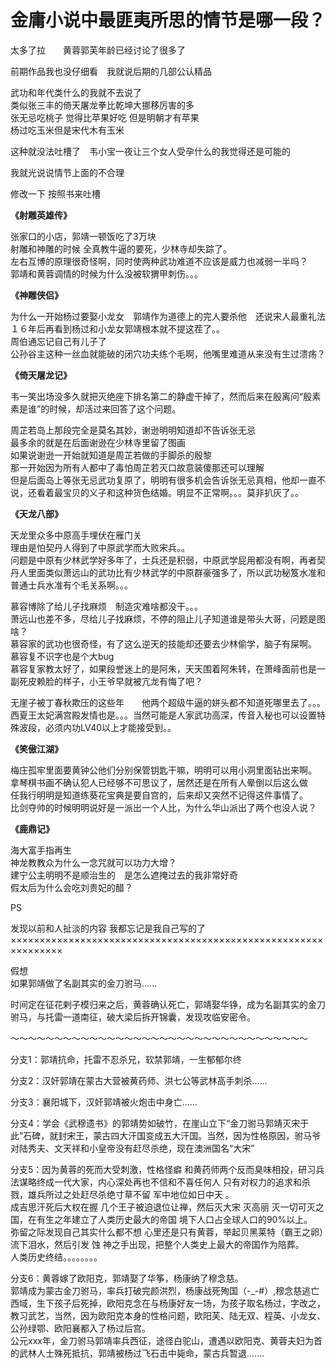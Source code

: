 # 金庸小说中最匪夷所思的情节是哪一段？

太多了拉　　黄蓉郭芙年龄已经讨论了很多了  

前期作品我也没仔细看　我就说后期的几部公认精品  

武功和年代类什么的我就不去说了　  
类似张三丰的倚天屠龙拳比乾坤大挪移厉害的多  
张无忌吃桃子 觉得比苹果好吃 但是明朝才有苹果  
杨过吃玉米但是宋代木有玉米  

这种就没法吐槽了　韦小宝一夜让三个女人受孕什么的我觉得还是可能的  

我就光说说情节上面的不合理  

修改一下 按照书来吐槽  

**《射雕英雄传》**  

张家口的小店，郭靖一顿饭吃了3万块  
射雕和神雕的时候 全真教牛逼的要死，少林寺却失踪了。  
左右互博的原理很奇怪啊，同时使两种武功难道不应该是威力也减弱一半吗？  
郭靖和黄蓉调情的时候为什么没被软猬甲刺伤。。。  

**《神雕侠侣》**  

为什么一开始杨过要娶小龙女　郭靖作为道德上的完人要杀他　还说宋人最重礼法  
１６年后再看到杨过和小龙女郭靖根本就不提这茬了。。  
周伯通忘记自己有儿子了  
公孙谷主这种一丝血就能破的闭穴功夫练个毛啊，他嘴里难道从来没有生过溃疡？  

**《倚天屠龙记》**  

韦一笑出场没多久就把灭绝座下排名第二的静虚干掉了，然而后来在殷离问“殷素素是谁”的时候，却活过来回答了这个问题。  

周芷若岛上那段完全是莫名其妙，谢逊明明知道却不告诉张无忌  
最多余的就是在后面谢逊在少林寺里留了图画  
如果说谢逊一开始就知道是周芷若做的手脚杀的殷黎  
那一开始因为所有人都中了毒怕周芷若灭口故意装傻那还可以理解  
但是后面岛上等张无忌武功复原了，明明有很多机会告诉张无忌真相，他却一直不说，还看着最宝贝的义子和这种货色结婚。明显不正常啊。。。莫非扒灰了。。  

**《天龙八部》**  

天龙里众多中原高手埋伏在雁门关  
理由是怕契丹人得到了中原武学而大败宋兵。。  
问题是中原有少林武学好多年了，士兵还是积弱，中原武学屁用都没有啊，再者契丹人里面类似萧远山的武功比有少林武学的中原群豪强多了，所以武功秘笈水准和普通士兵水准有个毛关系啊。。。  

慕容博除了给儿子找麻烦　制造灾难啥都没干。。。  
萧远山也差不多，尽给儿子找麻烦，不停的阻止儿子知道谁是带头大哥，问题是图啥？  
慕容家的武功也很奇怪，有了这么逆天的技能却还要去少林偷学，脑子有屎啊。  
慕容复不识字也是个大bug  
慕容复家教太好了，如果段誉迷上的是阿朱，天天围着阿朱转，在萧峰面前也是一副死皮赖脸的样子，小王爷早就被亢龙有悔了吧？  

无崖子被丁春秋欺压的这些年　　他两个超级牛逼的姘头都不知道死哪里去了。。。  
西夏王太妃满宫殿发情也是。。。当然可能是人家武功高深，传音入秘也可以设置特殊波段，必须内功LV40以上才能接受到。。  

**《笑傲江湖》**  

梅庄孤牢里面要黄钟公他们分别保管钥匙干嘛，明明可以用小洞里面钻出来啊。  
拿琴棋书画不确认犯人已经够不可思议了，居然还是在所有人晕倒以后这么做  
任我行明明是知道练葵花宝典是要自宫的，后来却又突然不记得这件事情了。  
比剑夺帅的时候明明说好是一派出一个人比，为什么华山派出了两个也没人说？  

**《鹿鼎记》**  

海大富手指再生  
神龙教教众为什么一念咒就可以功力大增？  
建宁公主明明不是顺治生的　是怎么遮掩过去的我非常好奇  
假太后为什么会吃刘贵妃的醋？  

PS  

发现以前和人扯淡的内容 我都忘记是我自己写的了  
×××××××××××××××××××××××××××××××××××××××××××××××××××××××××××××××  

假想  
如果郭靖做了名副其实的金刀驸马......  

时间定在征花剌子模归来之后，黄蓉确认死亡，郭靖娶华铮，成为名副其实的金刀驸马，与托雷一道南征，破大梁后拆开锦囊，发现攻临安密令。  

～～～～～～～～～～～～～～～～～～～～～～～～～～～～～～～～～～  

分支1：郭靖抗命，托雷不忍杀兄，软禁郭靖，一生郁郁尔终  

分支2：汉奸郭靖在蒙古大营被黄药师、洪七公等武林高手刺杀......  

分支3：襄阳城下，汉奸郭靖被火炮击中身亡......  

分支4：学会《武穆遗书》的郭靖势如破竹，在崖山立下“金刀驸马郭靖灭宋于此”石碑，就封宋王，蒙古四大汗国变成五大汗国。当然，因为性格原因，驸马爷对陆秀夫、文天祥和小皇帝没有赶尽杀绝，现在澳洲国名“大宋”  

分支5：因为黄蓉的死而大受刺激，性格怪癖 和黄药师两个反而臭味相投，研习兵法谋略终成一代大家，内心深处再也不信和不喜任何人 只有对权力的追求和杀戮，雄兵所过之处赶尽杀绝寸草不留 军中地位如日中天 。  
成吉思汗死后大权在握 几个王子被迫退位让禅，然后灭大宋 灭高丽 灭一切可灭之国，在有生之年建立了人类历史最大的帝国 境下人口占全球人口的90%以上。  
弥留之际发现自己其实什么都不想 心里还是只有黄蓉，举起贝黑莱特（霸王之卵）流下泪水，然后引发 蚀 神之手出现，把整个人类史上最大的帝国作为陪葬。  
人类历史终结。。。。。。。。  

分支6：黄蓉嫁了欧阳克，郭靖娶了华筝，杨康纳了穆念慈。  
郭靖成为蒙古金刀驸马，率兵打破完颜洪烈，杨康战死殉国（-_-#）,穆念慈逃亡西域，生下孩子后死掉，欧阳克念在与杨康好友一场，为孩子取名杨过，字改之，教习武艺，当然，因为欧阳克本身的性格问题，欧阳芙、陆无双、程英、小龙女、公孙绿鄂、欧阳襄都入了杨过后宫。  
公元xxx年，金刀驸马郭靖率兵西征，途径白驼山，遭遇以欧阳克、黄蓉夫妇为首的武林人士殊死抵抗，郭靖被杨过飞石击中毙命，蒙古兵暂退.......
